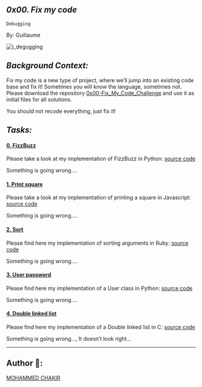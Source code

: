## *0x00. Fix my code*

`Debugging`

By: Guillaume

![i_degugging](https://sjinnovation.com/sites/default/files/pictures/blog-post/debug-1024x646.jpg)

## *Background Context:*

Fix my code is a new type of project, where we’ll jump into an existing code base and fix it!
Sometimes you will know the language, sometimes not.
Please download the repository [0x00-Fix_My_Code_Challenge](https://github.com/alx-tools/0x00-Fix_My_Code_Challenge) and use it as initial files for all solutions.

You should not recode everything, just fix it!

## *Tasks:*

#### [0. FizzBuzz](0-fizzbuzz.py)

Please take a look at my implementation of FizzBuzz in Python: [source code](https://github.com/alx-tools/0x00-Fix_My_Code_Challenge/blob/master/0-fizzbuzz.py)

Something is going wrong….
  
#### [1. Print square](1-print_square.js)

Please take a look at my implementation of printing a square in Javascript: [source code](https://github.com/alx-tools/0x00-Fix_My_Code_Challenge/blob/master/1-print_square.js)

Something is going wrong….

#### [2. Sort](2-sort.rb)

Please find here my implementation of sorting arguments in Ruby: [source code](https://github.com/alx-tools/0x00-Fix_My_Code_Challenge/blob/master/2-sort.rb)

Something is going wrong….

#### [3. User password](3-user.py)

Please find here my implementation of a User class in Python: [source code](https://github.com/alx-tools/0x00-Fix_My_Code_Challenge/blob/master/3-user.py)

Something is going wrong….

#### [4. Double linked list](4-delete_dnodeint)

Please find here my implementation of a Double linked list in C: [source code](https://github.com/alx-tools/0x00-Fix_My_Code_Challenge/tree/master/4-delete_dnodeint)

Something is going wrong…, It doesn’t look right…




-----------------
## Author 📑:

[MOHAMMED CHAKIR](https://github.com/mohammedchakir)
